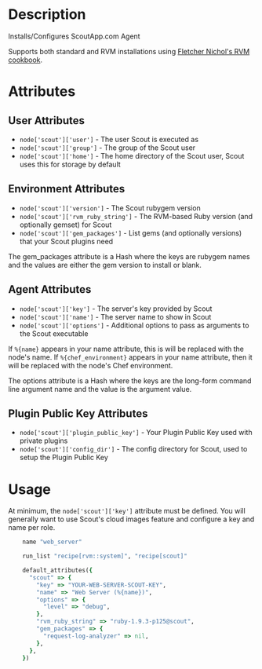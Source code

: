 Description
===========

Installs/Configures ScoutApp.com Agent

Supports both standard and RVM installations using [Fletcher Nichol's RVM cookbook](https://github.com/fnichol/chef-rvm).

Attributes
==========

User Attributes
---------------

* `node['scout']['user']` - The user Scout is executed as
* `node['scout']['group']` - The group of the Scout user
* `node['scout']['home']` - The home directory of the Scout user, Scout uses this for storage by default

Environment Attributes
----------------------

* `node['scout']['version']` - The Scout rubygem version
* `node['scout']['rvm_ruby_string']` - The RVM-based Ruby version (and optionally gemset) for Scout
* `node['scout']['gem_packages']` - List gems (and optionally versions) that your Scout plugins need

The gem_packages attribute is a Hash where the keys are rubygem names
and the values are either the gem version to install or blank.

Agent Attributes
----------------

* `node['scout']['key']` - The server's key provided by Scout
* `node['scout']['name']` - The server name to show in Scout
* `node['scout']['options']` - Additional options to pass as arguments to the Scout executable

If `%{name}` appears in your name attribute, this is will be replaced
with the node's name. If `%{chef_environment}` appears in your name
attribute, then it will be replaced with the node's Chef environment.

The options attribute is a Hash where the keys are the long-form
command line argument name and the value is the argument value.

Plugin Public Key Attributes
----------------------------

* `node['scout']['plugin_public_key']` - Your Plugin Public Key used with private plugins
* `node['scout']['config_dir']` - The config directory for Scout, used to setup the Plugin Public Key

Usage
=====

At minimum, the `node['scout']['key']` attribute must be defined. You
will generally want to use Scout's cloud images feature and configure
a key and name per role.

```ruby
    name "web_server"

    run_list "recipe[rvm::system]", "recipe[scout]"

    default_attributes({
      "scout" => {
        "key" => "YOUR-WEB-SERVER-SCOUT-KEY",
        "name" => "Web Server (%{name})",
        "options" => {
          "level" => "debug",
        },
        "rvm_ruby_string" => "ruby-1.9.3-p125@scout",
        "gem_packages" => {
          "request-log-analyzer" => nil,
        },
      },
    })
```
